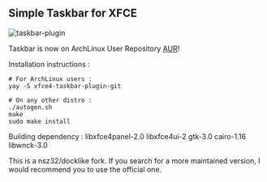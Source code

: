 Simple Taskbar for XFCE
-----------------------------------

![taskbar-plugin](https://i.imgur.com/6HNLRLI.png)

Taskbar is now on ArchLinux User Repository [AUR]([AUR](https://aur.archlinux.org/packages/xfce4-taskbar-plugin-git/))!

Installation instructions :
```
# For ArchLinux users :
yay -S xfce4-taskbar-plugin-git

# On any other distro :
./autogen.sh
make
sudo make install
```

Building dependency :
libxfce4panel-2.0
libxfce4ui-2
gtk-3.0
cairo-1.16
libwnck-3.0


This is a nsz32/docklike fork. If you search for a more maintained version, I would recommend you to use the official one.
